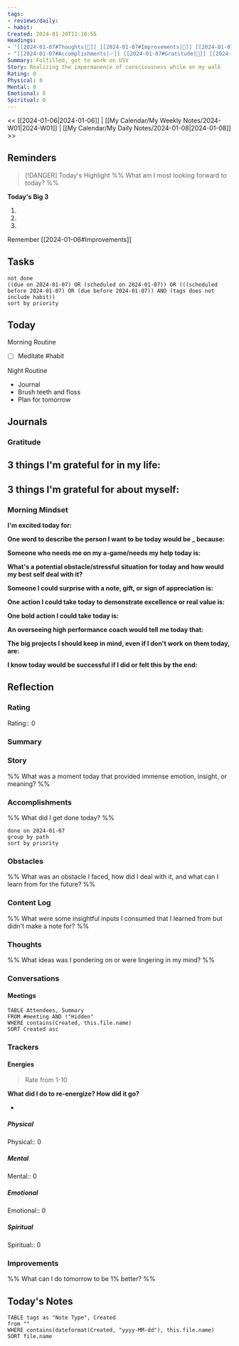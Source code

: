 ```yaml
---
tags: 
- reviews/daily: 
- habit: 
Created: 2024-01-20T11:10:55
Headings: 
- "[[2024-01-07#Thoughts|💭]] [[2024-01-07#Improvements|💪]] [[2024-01-07#Obstacles|🚧]]": 
- "[[2024-01-07#Accomplishments|✅]] [[2024-01-07#Gratitude|🙏]] [[2024-01-07#Content Log|📚]]": 
Summary: Fulfilled, got to work on USV
Story: Realizing the impermanence of consciousness while on my walk
Rating: 0
Physical: 0
Mental: 0
Emotional: 0
Spiritual: 0
---
```


<< [[2024-01-06|2024-01-06]] | [[My Calendar/My Weekly Notes/2024-W01|2024-W01]] | [[My Calendar/My Daily Notes/2024-01-08|2024-01-08]] >>

## Reminders

> [!DANGER] Today's Highlight
> %% What am I most looking forward to today? %%

**Today's Big 3**

1. 
2. 
3. 

Remember [[2024-01-06#Improvements]]

## Tasks

```tasks
not done
((due on 2024-01-07) OR (scheduled on 2024-01-07)) OR (((scheduled before 2024-01-07) OR (due before 2024-01-07)) AND (tags does not include habit))
sort by priority
```

## Today

Morning Routine

- [ ] Meditate #habit

Night Routine

- Journal
- Brush teeth and floss
- Plan for tomorrow

## Journals

### Gratitude

**3 things I'm grateful for in my life:**
- 

**3 things I'm grateful for about myself:**
- 

### Morning Mindset

**I'm excited today for:**

**One word to describe the person I want to be today would be \_ because:**

**Someone who needs me on my a-game/needs my help today is:**

**What's a potential obstacle/stressful situation for today and how would my best self deal with it?**

**Someone I could surprise with a note, gift, or sign of appreciation is:**

**One action I could take today to demonstrate excellence or real value is:**

**One bold action I could take today is:**

**An overseeing high performance coach would tell me today that:**

**The big projects I should keep in mind, even if I don't work on them today, are:**

**I know today would be successful if I did or felt this by the end:**

## Reflection

### Rating

Rating:: 0

### Summary


### Story

%% What was a moment today that provided immense emotion, insight, or meaning? %%


### Accomplishments

%% What did I get done today? %%

```tasks
done on 2024-01-07
group by path
sort by priority
```

### Obstacles

%% What was an obstacle I faced, how did I deal with it, and what can I learn from for the future? %%

### Content Log

%% What were some insightful inputs I consumed that I learned from but didn't make a note for? %%

### Thoughts

%% What ideas was I pondering on or were lingering in my mind? %%

### Conversations

#### Meetings

```dataview
TABLE Attendees, Summary
FROM #meeting AND !"Hidden"
WHERE contains(Created, this.file.name)
SORT Created asc
```

### Trackers

#### Energies

> Rate from 1-10

**What did I do to re-energize? How did it go?**

- 

##### Physical

Physical:: 0

##### Mental

Mental:: 0

##### Emotional

Emotional:: 0

##### Spiritual

Spiritual:: 0

### Improvements
%% What can I do tomorrow to be 1% better? %%

## Today's Notes

```dataview
TABLE tags as "Note Type", Created
from ""
WHERE contains(dateformat(Created, "yyyy-MM-dd"), this.file.name)
SORT file.name
```
